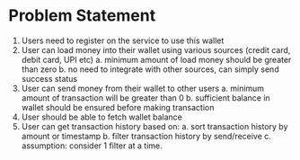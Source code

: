 # Problem Statement

1. Users need to register on the service to use this wallet
2. User can load money into their wallet using various sources (credit card, debit card, UPI etc)
a. minimum amount of load money should be greater than zero
b. no need to integrate with other sources, can simply send success status
3. User can send money from their wallet to other users
a. minimum amount of transaction will be greater than 0
b. sufficient balance in wallet should be ensured before making transaction
4. User should be able to fetch wallet balance
5. User can get transaction history based on:
a. sort transaction history by amount or timestamp
b. filter transaction history by send/receive
c. assumption: consider 1 filter at a time.